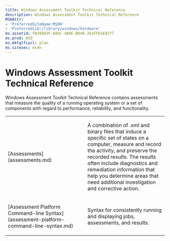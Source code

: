 ```yaml
---
title: Windows Assessment Toolkit Technical Reference
description: Windows Assessment Toolkit Technical Reference
MSHAttr:
- 'PreferredSiteName:MSDN'
- 'PreferredLib:/library/windows/hardware'
ms.assetid: FB39983F-686C-4B0E-B048-261FFD1E0277
ms.prod: W10
ms.mktglfcycl: plan
ms.sitesec: msdn
---
```


# Windows Assessment Toolkit Technical Reference


Windows Assessment Toolkit Technical Reference contains assessments that measure the quality of a running operating system or a set of components with regard to performance, reliability, and functionality.

<table>
<colgroup>
<col width="50%" />
<col width="50%" />
</colgroup>
<tbody>
<tr class="odd">
<td><p>[Assessments](assessments.md)</p></td>
<td><p>A combination of .xml and binary files that induce a specific set of states on a computer, measure and record the activity, and preserve the recorded results. The results often include diagnostics and remediation information that help you determine areas that need additional investigation and corrective action.</p></td>
</tr>
<tr class="even">
<td><p>[Assessment Platform Command-line Syntax](assessment-platform-command-line-syntax.md)</p></td>
<td><p>Syntax for consistently running and displaying jobs, assessments, and results.</p></td>
</tr>
</tbody>
</table>

 

 

 






